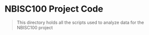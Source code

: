 # NBISC100 Project Code

> This directory holds all the scripts used to analyze data for the NBISC100 project

